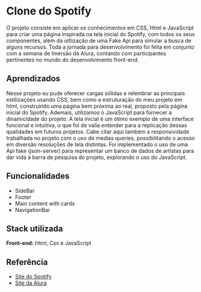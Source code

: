 
# Clone do Spotify

O projeto consiste em aplicar os conhecimentos em CSS, Html e JavaScript para criar uma página inspirada na tela inicial do Spotify, com todos os seus componentes, além da uitlização de uma Fake Api para simular a busca de alguns recursos. Toda a jornada para desenvolvimento foi feita em conjunto com a semana de Imersão da Alura, contando com participantes pertinentes no mundo do desenvolvimento front-end.

## Aprendizados

Nesse projeto eu pude oferecer cargas sólidas e relembrar as principais estilizações usando CSS, bem como a estruturação do meu projeto em html, construindo uma página bem próxima ao real, proposto pela página inicial do Spotify. Ademais, utilizamos o JavaScript para fornecer a dinamicidade do projeto. A tela inicial é um ótimo exemplo de uma interface funcional e intuitiva, o que foi de valia entender para a replicação dessas qualidades em futuros projetos. Cabe citar aqui também a responsividade trabalhada no projeto com o uso de medias queries, possibilitando o acesso em diversão resoluções de tela distintas. Foi implementado o uso de uma Api fake (json-server) para representar um banco de dados de artistas para dar vida à barra de pesquisa do projeto, explorando o uso do JavaScript.

## Funcionalidades

- SideBar
- Footer
- Main content with cards
- NavigationBar

## Stack utilizada

**Front-end:** Html, Css e JavaScript

## Referência

 - [Site do Spotify](https://open.spotify.com/intl-pt)
 - [Site da Alura](https://www.alura.com.br/?utm_term=alura&utm_campaign=%5BSearch%5D+%5BPerformance%5D+-+Institucional&utm_source=adwords&utm_medium=ppc&hsa_acc=7964138385&hsa_cam=386166608&hsa_grp=21666755648&hsa_ad=609948692827&hsa_src=g&hsa_tgt=aud-1877878235725:kwd-300088401&hsa_kw=alura&hsa_mt=e&hsa_net=adwords&hsa_ver=3&gad_source=1&gclid=CjwKCAiAk9itBhASEiwA1my_68LJkdflw6XgvHR2QcAGXAEYf2wFXnWZt0-a85T-sKr7LsG4cJY5yRoCk2wQAvD_BwE)




